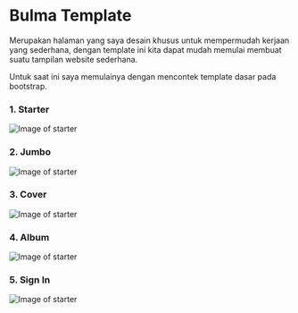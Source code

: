 # Bulma Template

Merupakan halaman yang saya desain khusus untuk mempermudah kerjaan yang sederhana, dengan template ini kita dapat mudah memulai membuat suatu tampilan website sederhana.

Untuk saat ini saya memulainya dengan mencontek template dasar pada bootstrap.

### 1. Starter

![Image of starter](http://assets.duende.id/starter.jpg)

### 2. Jumbo

![Image of starter](http://assets.duende.id/jumbo.jpg)

### 3. Cover

![Image of starter](http://assets.duende.id/cover.jpg)

### 4. Album

![Image of starter](http://assets.duende.id/album.jpg)

### 5. Sign In

![Image of starter](http://assets.duende.id/signin.jpg)
